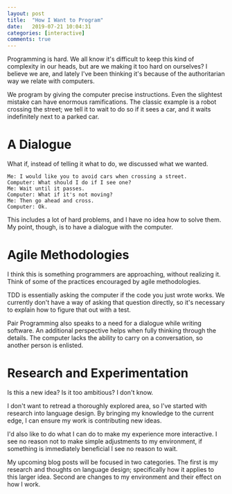 ```yaml
---
layout: post
title:  "How I Want to Program"
date:   2019-07-21 10:04:31
categories: [interactive]
comments: true
---
```


Programming is hard. We all know it's difficult to keep this kind of
complexity in our heads, but are we making it too hard on ourselves? I
believe we are, and lately I've been thinking it's because of the
authoritarian way we relate with computers.

We program by giving the computer precise instructions. Even the
slightest mistake can have enormous ramifications. The classic example
is a robot crossing the street; we tell it to wait to do so if it sees
a car, and it waits indefinitely next to a parked car.

A Dialogue
==========

What if, instead of telling it what to do, we discussed what we
wanted.

```
Me: I would like you to avoid cars when crossing a street.
Computer: What should I do if I see one?
Me: Wait until it passes.
Computer: What if it's not moving?
Me: Then go ahead and cross.
Computer: Ok.
```

This includes a lot of hard problems, and I have no idea how to solve
them. My point, though, is to have a dialogue with the computer.

Agile Methodologies
==================

I think this is something programmers are approaching, without
realizing it. Think of some of the practices encouraged by agile
methodologies.

TDD is essentially asking the computer if the code you just wrote
works. We currently don't have a way of asking that question directly,
so it's necessary to explain how to figure that out with a test.

Pair Programming also speaks to a need for a dialogue while writing
software. An additional perspective helps when fully thinking through
the details. The computer lacks the ability to carry on a
conversation, so another person is enlisted.

Research and Experimentation
============================

Is this a new idea? Is it too ambitious? I don't know.

I don't want to retread a thoroughly explored area, so I've started
with research into language design. By bringing my knowledge to the
current edge, I can ensure my work is contributing new ideas.

I'd also like to do what I can do to make my experience more
interactive. I see no reason not to make simple adjustments to my
environment, if something is immediately beneficial I see no reason to
wait.

My upcoming blog posts will be focused in two categories. The first is
my research and thoughts on language design; specifically how it
applies to this larger idea. Second are changes to my environment and
their effect on how I work.
